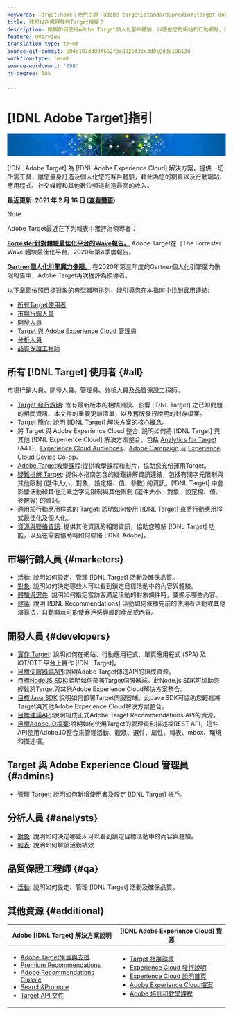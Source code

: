 ```yaml
---
keywords: Target;home；熱門主題；adobe target;standard;premium;target documentation;adobe target documentation
title: 我可以在哪裡找到Target檔案？
description: 瞭解如何使用Adobe Target個人化客戶體驗，以便在您的網站和行動網站、應用程式及其他數位通道上獲得最大收益。
feature: Overview
translation-type: tm+mt
source-git-commit: b04e107dd83f662f3a8926f3ce3d0e8dde18813d
workflow-type: tm+mt
source-wordcount: '698'
ht-degree: 58%

---
```



# [!DNL Adobe Target]指引

![橫幅](assets/target-home-banner-simple.png)

[!DNL Adobe Target] 為 [!DNL Adobe Experience Cloud] 解決方案，提供一切所需工具，讓您量身訂造及個人化您的客戶體驗，藉此為您的網頁以及行動網站、應用程式、社交媒體和其他數位頻道創造最高的收入。

**最近更新: 2021 年 2 月 16 日 ([查看變更](r-release-notes/doc-change.md))**

>[!NOTE]
>
>Adobe Target最近在下列報表中獲評為領導者：
>
>**[Forrester針對體驗最佳化平台的Wave報告。](https://blog.adobe.com/en/2020/11/24/adobe-named-leader-in-forrester-wave-report-experience-optimization-platforms.html)** Adobe Target在《The Forrester Wave:體驗最佳化平台，2020年第4季度報告。
>
>**[Gartner個人化引擎魔力像限。](https://theblog.adobe.com/adobe-again-named-leader-in-gartner-magic-quadrant-for-personalization-engines/)** 在2020年第三年度的Gartner個人化引擎魔力像限報告中，Adobe Target再次獲評為領導者。

以下章節依照目標對象的典型職務排列，能引導您在本指南中找到實用連結:

- [所有Target使用者](#all)
- [市場行銷人員](#marketers)
- [開發人員](#developers)
- [Target 與 Adobe Experience Cloud 管理員](#admins)
- [分析人員](#analysts)
- [品質保證工程師](#qa)

## 所有 [!DNL Target] 使用者 {#all}

市場行銷人員、開發人員、管理員、分析人員及品質保證工程師。

- [Target 發行說明](r-release-notes/release-notes.md): 含有最新版本的相關資訊、影響 [!DNL Target] 之已知問題的相關資訊、本文件的重要更新清單，以及舊版發行說明的封存檔案。
- [Target 簡介](c-intro/intro.md): 說明 [!DNL Target] 解決方案的核心概念。
- 將 Target 與 Adobe Experience Cloud 整合: 說明如何將 [!DNL Target] 與其他 [!DNL Experience Cloud] 解決方案整合，包括 [Analytics for Target](/help/c-integrating-target-with-mac/a4t/a4t.md) (A4T)、[Experience Cloud Audiences](/help/c-integrating-target-with-mac/mmp.md)、[Adobe Campaign](/help/c-integrating-target-with-mac/campaign-and-target.md) 及 [Experience Cloud Device Co-op](/help/c-integrating-target-with-mac/experience-cloud-device-co-op.md)。
- [Adobe Target教學課程](https://experienceleague.adobe.com/docs/target-learn/tutorials/overview.html):提供教學課程和影片，協助您充份運用Target。
- [疑難排解 Target](r-troubleshooting-target/troubleshooting-target.md): 提供本指南包含的疑難排解資訊連結，包括有關字元限制與其他限制 (選件大小、對象、設定檔、值、參數) 的資訊。[!DNL Target] 中會影響活動和其他元素之字元限制與其他限制 (選件大小、對象、設定檔、值、參數等) 的資訊。
- [適用於行動應用程式的 Target](c-target-mobile-app/target-mobile-app.md): 說明如何使用 [!DNL Target] 來將行動應用程式最佳化及個人化。
- [資源與聯絡資訊](cmp-resources-and-contact-information.md): 提供其他資訊的相關資訊，協助您瞭解 [!DNL Target] 功能，以及在需要協助時如何聯絡 [!DNL Adobe]。

## 市場行銷人員  {#marketers}

- [活動](c-activities/activities.md): 說明如何設定、管理 [!DNL Target] 活動及確保品質。
- [對象](c-target/target.md): 說明如何決定哪些人可以看到鎖定目標活動中的內容與體驗。
- [體驗與選件](c-experiences/experiences.md): 說明如何指定當訪客滿足活動的對象條件時，要顯示哪些內容。
- [建議](c-recommendations/recommendations.md): 說明 [!DNL Recommendations] 活動如何依據先前的使用者活動或其他演算法，自動顯示可能使客戶感興趣的產品或內容。

## 開發人員  {#developers}

- [實作 Target](c-implementing-target/implementing-target.md): 說明如何在網站、行動應用程式、單頁應用程式 (SPA) 及 iOT/OTT 平台上實作 [!DNL Target]。
- [目標伺服器端API](https://developers.adobetarget.com/api/delivery-api/):說明Adobe Target傳送API的組成資源。
- [目標NodeJS SDK](https://github.com/adobe/target-nodejs-sdk):說明如何部署Target伺服器端。此Node.js SDK可協助您輕鬆將Target與其他Adobe Experience Cloud解決方案整合。
- [目標Java SDK](https://github.com/adobe/target-java-sdk):說明如何部署Target伺服器端。此Java SDK可協助您輕鬆將Target與其他Adobe Experience Cloud解決方案整合。
- [目標建議API](https://developers.adobetarget.com/api/recommendations/):說明組成正式Adobe Target Recommendations API的資源。
- [目標Adobe.IO檔案](http://developers.adobetarget.com/api/#introduction):說明如何使用Target的管理員和描述檔REST API，這些API使用Adobe.IO整合來管理活動、觀眾、選件、屬性、報表、mbox、環境和描述檔。

## Target 與 Adobe Experience Cloud 管理員 {#admins}

- [管理 Target](administrating-target/administrating-target.md): 說明如何新增使用者及設定 [!DNL Target] 帳戶。

## 分析人員  {#analysts}

- [對象](c-target/target.md): 說明如何決定哪些人可以看到鎖定目標活動中的內容與體驗。
- [報表](c-reports/reports.md): 說明如何解讀活動績效

## 品質保證工程師  {#qa}

- [活動](c-activities/activities.md): 說明如何設定、管理 [!DNL Target] 活動及確保品質。

## 其他資源 {#additional}

| Adobe [!DNL Target] 解決方案說明 | [!DNL Adobe Experience Cloud] 資源 |
|--- |--- |
| <ul><li>[Adobe Target學習與支援](https://helpx.adobe.com/tw/support/target.html)</li><li>[Premium Recommendations](c-recommendations/recommendations.md)</li><li>[Adobe Recommendations Classic](/help/assets/adobe-recommendations-classic.pdf)</li><li>[Search&amp;Promote](https://experienceleague.adobe.com/docs/search-promote/using/sp-home.html)</li><li>[Target API 文件](c-implementing-target/c-api-and-sdk-overview/api-and-sdk-overview.md)</li></ul> | <ul><li>[Target 社群論壇](https://forums.adobe.com/community/experience-cloud/marketing-cloud/target)</li><li>[Experience Cloud 發行說明](https://experienceleague.adobe.com/docs/release-notes/experience-cloud/current.html)</li><li>[Experience Cloud 說明首頁](https://helpx.adobe.com/support/experience-cloud.html)</li><li>[Adobe Experience Cloud檔案](https://experienceleague.adobe.com/docs/experience-cloud/user-guides/home.html)</li><li>[Adobe 培訓和教學課程](https://helpx.adobe.com/learning.html?promoid=KAUDK)</li></ul> |  |
